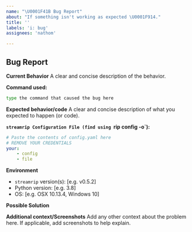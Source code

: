 ```yaml
---
name: "\U0001F41B Bug Report"
about: "If something isn't working as expected \U0001F914."
title: ''
labels: 'i: bug'
assignees: 'nathom'

---
```


## Bug Report

**Current Behavior**
A clear and concise description of the behavior.

**Command used:**

```bash
type the command that caused the bug here
```

**Expected behavior/code**
A clear and concise description of what you expected to happen (or code).

**`streamrip Configuration File (find using `rip config -o`):**

<!-- If the command isn't working, you can find the file at one of the following paths:-->

<!-- macOS: ~/Library/Application Support/streamrip -->

<!-- Linux: ~/.config/streamrip or ~/.streamrip -->

<!-- Windows: \Users\<username>\AppData\Local\Foo Bar -->

```yaml
# Paste the contents of config.yaml here
# REMOVE YOUR CREDENTIALS
your:
	- config
	- file
```

**Environment**

- `streamrip` version(s): [e.g. v0.5.2]
- Python version: [e.g. 3.8]
- OS: [e.g. OSX 10.13.4, Windows 10]

**Possible Solution**
<!--- Only if you have suggestions on a fix for the bug -->

**Additional context/Screenshots**
Add any other context about the problem here. If applicable, add screenshots to help explain.